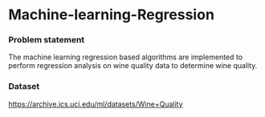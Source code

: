 # Machine-learning-Regression

### Problem statement
The machine learning regression based algorithms are implemented to perform regression analysis on wine quality data to determine wine quality.

### Dataset
https://archive.ics.uci.edu/ml/datasets/Wine+Quality
